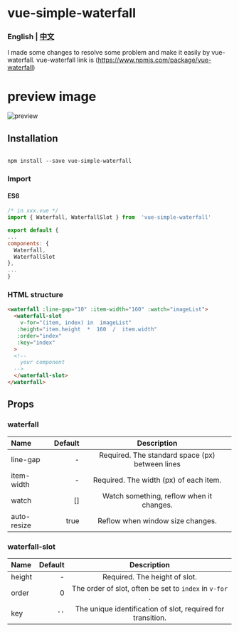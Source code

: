# vue-simple-waterfall
### English | [中文](./chineseREADME.md)
I made some changes to resolve some problem and make it easily by vue-waterfall. vue-waterfall link is (https://www.npmjs.com/package/vue-waterfall)

# preview image
![preview](https://raw.githubusercontent.com/AmosXu/wx-custom-navigation/master/images/preview.png)
## Installation

  ```shell

npm install --save vue-simple-waterfall

```
### Import
#### ES6
```js
/* in xxx.vue */
import { Waterfall, WaterfallSlot } from  'vue-simple-waterfall'

export default {
...
components: {
  Waterfall,
  WaterfallSlot
},
...
}
```
### HTML structure

```html
<waterfall :line-gap="10" :item-width="160" :watch="imageList">
  <waterfall-slot
    v-for="(item, index) in  imageList" 
   :height="item.height  *  160  /  item.width"
   :order="index"
   :key="index"
  >
  <!--
    your component
  -->
  </waterfall-slot>
</waterfall>
```
## Props

### waterfall
| Name | Default | Description |
| :------| ------: | :------: |
| line-gap | - | Required. The standard space (px) between lines |
| item-width | - | Required. The width (px) of each item. |
| watch | [] | Watch something, reflow when it changes. |
| auto-resize | true | Reflow when window size changes. |


### waterfall-slot
| Name | Default | Description |
| :------| ------: | :------: |
| height | - | Required. The height of slot. |
| order | 0 | The order of slot, often be set to <code>index</code> in <code>v-for</code> . |
| key | <code>''</code> | The unique identification of slot, required for transition. |
